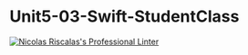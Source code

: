 # Unit5-03-Swift-StudentClass
[![Nicolas Riscalas's Professional Linter](https://github.com/ICS4U-Programming-NicolasR/Unit5-03-Swift-StudentClass/actions/workflows/main.yml/badge.svg)](https://github.com/ICS4U-Programming-NicolasR/Unit5-03-Swift-StudentClass/actions/workflows/main.yml)
